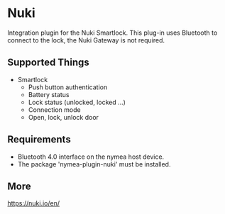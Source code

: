 # Nuki

Integration plugin for the Nuki Smartlock. This plug-in uses Bluetooth to connect to the lock, the Nuki Gateway is not required.

## Supported Things

* Smartlock
    * Push button authentication
    * Battery status
    * Lock status (unlocked, locked ...)
    * Connection mode
    * Open, lock, unlock door

## Requirements

* Bluetooth 4.0 interface on the nymea host device.
* The package 'nymea-plugin-nuki' must be installed.

## More

https://nuki.io/en/
